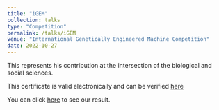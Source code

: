 ```yaml
---
title: "iGEM"
collection: talks
type: "Competition"
permalink: /talks/iGEM
venue: "International Genetically Engineered Machine Competition"
date: 2022-10-27
---
```


This represents his contribution at the intersection of the biological and social sciences.

This certificate is valid electronically and can be verified [here](https://projects.igem.org/2022/bnuzh-china)

You can click [here](https://2022.igem.wiki/bnuzh-china/) to see our result.
